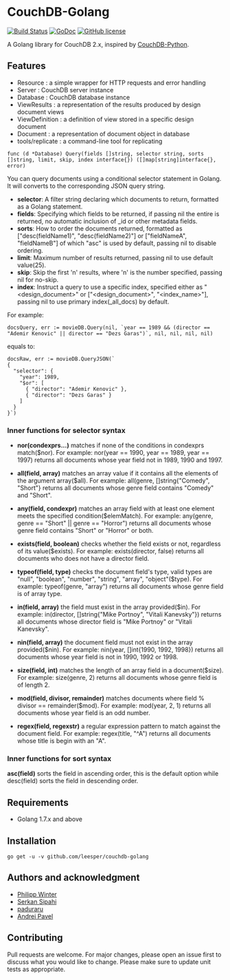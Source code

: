 # CouchDB-Golang

[![Build Status](https://travis-ci.org/leesper/couchdb-golang.svg?branch=master)](https://travis-ci.org/leesper/couchdb-golang) [![GoDoc](https://godoc.org/github.com/leesper/couchdb-golang?status.svg)](http://godoc.org/github.com/leesper/couchdb-golang) [![GitHub license](https://img.shields.io/badge/license-New%20BSD-blue.svg)](https://raw.githubusercontent.com/leesper/couchdb-golang/master/LICENSE)

A Golang library for CouchDB 2.x, inspired by [CouchDB-Python](https://github.com/djc/couchdb-python).

## Features

* Resource : a simple wrapper for HTTP requests and error handling
* Server : CouchDB server instance
* Database : CouchDB database instance
* ViewResults : a representation of the results produced by design document views
* ViewDefinition : a definition of view stored in a specific design document
* Document : a representation of document object in database
* tools/replicate : a command-line tool for replicating

```
func (d *Database) Query(fields []string, selector string, sorts []string, limit, skip, index interface{}) ([]map[string]interface{}, error)
```

You can query documents using a conditional selector statement in Golang. It will converts to the corresponding JSON query string.

* **selector**: A filter string declaring which documents to return, formatted as a Golang statement.
* **fields**: Specifying which fields to be returned, if passing nil the entire is returned, no automatic inclusion of \_id or other metadata fields.
* **sorts**: How to order the documents returned, formatted as ["desc(fieldName1)", "desc(fieldName2)"] or ["fieldNameA", "fieldNameB"] of which "asc" is used by default, passing nil to disable ordering.
* **limit**: Maximum number of results returned, passing nil to use default value(25).
* **skip**: Skip the first 'n' results, where 'n' is the number specified, passing nil for no-skip.
* **index**: Instruct a query to use a specific index, specified either as "<design_document>" or ["<design_document>", "<index_name>"], passing nil to use primary index(\_all_docs) by default.

For example:
```
docsQuery, err := movieDB.Query(nil, `year == 1989 && (director == "Ademir Kenovic" || director == "Dezs Garas")`, nil, nil, nil, nil)
```
equals to:
```
docsRaw, err := movieDB.QueryJSON(`
{
  "selector": {
    "year": 1989,
    "$or": [
      { "director": "Ademir Kenovic" },
      { "director": "Dezs Garas" }
    ]
  }
}`)
```

### Inner functions for selector syntax

* **nor(condexprs...)** matches if none of the conditions in condexprs match($nor).
For example: nor(year == 1990, year == 1989, year == 1997) returns all documents whose year field not in 1989, 1990 and 1997.

* **all(field, array)** matches an array value if it contains all the elements of the argument array($all).
For example: all(genre, []string{"Comedy", "Short"} returns all documents whose genre field contains "Comedy" and "Short".

* **any(field, condexpr)** matches an array field with at least one element meets the specified condition($elemMatch).
For example: any(genre, genre == "Short" || genre == "Horror") returns all documents whose genre field contains "Short" or "Horror" or both.

* **exists(field, boolean)** checks whether the field exists or not, regardless of its value($exists).
For example: exists(director, false) returns all documents who does not have a director field.

* **typeof(field, type)** checks the document field's type, valid types are "null", "boolean", "number", "string", "array", "object"($type).
For example: typeof(genre, "array") returns all documents whose genre field is of array type.

* **in(field, array)** the field must exist in the array provided($in).
For example: in(director, []string{"Mike Portnoy", "Vitali Kanevsky"}) returns all documents whose director field is "Mike Portnoy" or "Vitali Kanevsky".

* **nin(field, array)** the document field must not exist in the array provided($nin).
For example: nin(year, []int{1990, 1992, 1998}) returns all documents whose year field is not in 1990, 1992 or 1998.

* **size(field, int)** matches the length of an array field in a document($size).
For example: size(genre, 2) returns all documents whose genre field is of length 2.

* **mod(field, divisor, remainder)** matches documents where field % divisor == remainder($mod).
For example: mod(year, 2, 1) returns all documents whose year field is an odd number.

* **regex(field, regexstr)** a regular expression pattern to match against the document field.
For example: regex(title, "^A") returns all documents whose title is begin with an "A".

### Inner functions for sort syntax

**asc(field)** sorts the field in ascending order, this is the default option while desc(field) sorts the field in descending order.

## Requirements

* Golang 1.7.x and above

## Installation

`go get -u -v github.com/leesper/couchdb-golang`

## Authors and acknowledgment

* [Philipp Winter](https://github.com/philippwinter)
* [Serkan Sipahi](https://github.com/SerkanSipahi)
* [paduraru](https://github.com/paduraru)
* [Andrei Pavel](https://github.com/andreipavelQ)

## Contributing
Pull requests are welcome. For major changes, please open an issue first to discuss what you would like to change. Please make sure to update unit tests as appropriate.
